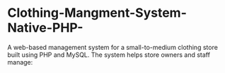 # Clothing-Mangment-System-Native-PHP-
A web-based management system for a small-to-medium clothing store built using PHP and MySQL. The system helps store owners and staff manage:
